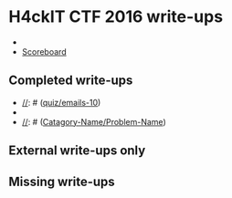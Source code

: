 # H4ckIT CTF 2016 write-ups

* [//]: # (CTF's URL as: <https://picoctf.com/problems>)
* [Scoreboard](TODO)

## Completed write-ups

* [//]: # ([quiz/emails-10](quiz/emails-10))
* [//]: # (Solved Problems link as commented below)
* [//]: # ([Catagory-Name/Problem-Name](Binary-Exploitation/Problem-1))

## External write-ups only


## Missing write-ups
